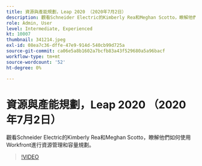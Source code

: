 ```yaml
---
title: 資源與產能規劃，Leap 2020 （2020年7月2日）
description: 觀看Schneider Electric的Kimberly Rea和Meghan Scotto，瞭解他們如何使用Workfront進行資源管理和容量規劃。
role: Admin, User
level: Intermediate, Experienced
kt: 10007
thumbnail: 341214.jpeg
exl-id: 08ea7c36-dffe-47e9-914d-540cb99d725a
source-git-commit: ca06e5a8b1602a7bcfb83a43f529680a5a96bacf
workflow-type: tm+mt
source-wordcount: '52'
ht-degree: 0%

---
```


# 資源與產能規劃，Leap 2020 （2020年7月2日）

觀看Schneider Electric的Kimberly Rea和Meghan Scotto，瞭解他們如何使用Workfront進行資源管理和容量規劃。

>[!VIDEO](https://video.tv.adobe.com/v/341214/?quality=12&learn=on)
